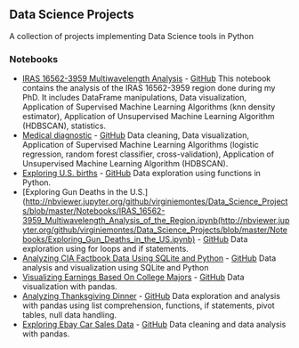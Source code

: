 ## Data Science Projects
A collection of projects implementing Data Science tools in Python


### Notebooks
* [IRAS 16562-3959 Multiwavelength Analysis](http://nbviewer.jupyter.org/github/virginiemontes/Data_Science_Projects/blob/master/Notebooks/IRAS_16562-3959_Multiwavelength_Analysis_of_the_Region.ipynb?flush_cache=true) - [GitHub](https://github.com/virginiemontes/Data_Science_Projects/blob/master/Notebooks/IRAS_16562-3959_Multiwavelength_Analysis_of_the_Region.ipynb)
This notebook contains the analysis of the IRAS 16562-3959 region done during my PhD. It includes DataFrame manipulations, Data visualization, Application of Supervised Machine Learning Algorithms (knn density estimator), Application of Unsupervised Machine Learning Algorithm (HDBSCAN), statistics.
* [Medical diagnostic](http://nbviewer.jupyter.org/github/virginiemontes/Data_Science_Projects/blob/master/Notebooks/Medical_diagnostic.ipynb) - [GitHub](https://github.com/virginiemontes/Data_Science_Projects/blob/master/Notebooks/Medical_diagnostic.ipynb)
Data cleaning, Data visualization, Application of Supervised Machine Learning Algorithms (logistic regression, random forest classifier, cross-validation), Application of Unsupervised Machine Learning Algorithm (HDBSCAN).
* [Exploring U.S. births](http://nbviewer.jupyter.org/github/virginiemontes/Data_Science_Projects/blob/master/Notebooks/Explore_US_Births.ipynb) - [GitHub](https://github.com/virginiemontes/Data_Science_Projects/blob/master/Notebooks/Explore_US_Births.ipynb)
Data exploration using functions in Python.
* [Exploring Gun Deaths in the U.S.](http://nbviewer.jupyter.org/github/virginiemontes/Data_Science_Projects/blob/master/Notebooks/IRAS_16562-3959_Multiwavelength_Analysis_of_the_Region.ipynb(http://nbviewer.jupyter.org/github/virginiemontes/Data_Science_Projects/blob/master/Notebooks/Exploring_Gun_Deaths_in_the_US.ipynb) - [GitHub](https://github.com/virginiemontes/Data_Science_Projects/blob/master/Notebooks/Exploring_Gun_Deaths_in_the_US.ipynb)
Data exploration using for loops and if statements.
* [Analyzing CIA Factbook Data Using SQLite and Python](http://nbviewer.jupyter.org/github/virginiemontes/Data_Science_Projects/blob/master/Notebooks/Analyzing_CIA_Factbook_Data_Using_SQLite_and_Python.ipynb) - [GitHub](https://github.com/virginiemontes/Data_Science_Projects/blob/master/Notebooks/Analyzing_CIA_Factbook_Data_Using_SQLite_and_Python.ipynb)
Data analysis and visualization using SQLite and Python
* [Visualizing Earnings Based On College Majors](http://nbviewer.jupyter.org/github/virginiemontes/Data_Science_Projects/blob/master/Notebooks/Visualizing_Earnings_Based_On_College_Majors.ipynb) - [GitHub](https://github.com/virginiemontes/Data_Science_Projects/blob/master/Notebooks/Visualizing_Earnings_Based_On_College_Majors.ipynb)
Data visualization with pandas.
* [Analyzing Thanksgiving Dinner](http://nbviewer.jupyter.org/github/virginiemontes/Data_Science_Projects/blob/master/Notebooks/Analyzing_Thanksgiving_Dinner.ipynb) - [GitHub](https://github.com/virginiemontes/Data_Science_Projects/blob/master/Notebooks/Analyzing_Thanksgiving_Dinner.ipynb)
Data exploration and analysis with pandas using list comprehension, functions, if statements, pivot tables, null data handling.
* [Exploring Ebay Car Sales Data](http://nbviewer.jupyter.org/github/virginiemontes/Data_Science_Projects/blob/master/Notebooks/Exploring_Ebay_Car_Sales_Data.ipynb) - [GitHub](https://github.com/virginiemontes/Data_Science_Projects/blob/master/Notebooks/Exploring_Ebay_Car_Sales_Data.ipynb)
Data cleaning and data analysis with pandas.
